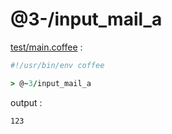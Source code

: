 [‼️]: ✏️README.mdt

# @3-/input_mail_a

[test/main.coffee](./test/main.coffee) :

```coffee
#!/usr/bin/env coffee

> @~3/input_mail_a
```

output :

```
123
```
